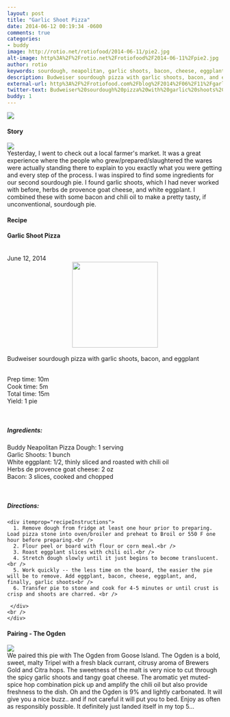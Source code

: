 ```yaml
---
layout: post
title: "Garlic Shoot Pizza"
date: 2014-06-12 00:19:34 -0600
comments: true
categories: 
- buddy
image: http://rotio.net/rotiofood/2014-06-11/pie2.jpg
alt-image: http%3A%2F%2Frotio.net%2Frotiofood%2F2014-06-11%2Fpie2.jpg
author: rotio
keywords: sourdough, neapolitan, garlic shoots, bacon, cheese, eggplant
description: Budweiser sourdough pizza with garlic shoots, bacon, and eggplant
external-url: http%3A%2F%2Frotiofood.com%2Fblog%2F2014%2F06%2F11%2Fgarlic-shoot-pizza%2F
twitter-text: Budweiser%20sourdough%20pizza%20with%20garlic%20shoots%2C%20bacon%2C%20and%20eggplant20on%20%23rotiofood
buddy: 1
---
```

<!-- more -->
<img src="http://rotio.net/rotiofood/2014-06-11/pie2.jpg" />
<a href="https://plus.google.com/107103100819027957630?rel=author" style="display:none">{{page.author }}</a>

<h4>Story</b> </h4>
 <div>
	<p><img src="http://rotio.net/rotiofood/2014-06-11/market.jpg"/><br/>Yesterday, I went to check out a local farmer's market. It was a great experience where the people who grew/prepared/slaughtered the wares were actually standing there to explain to you exactly what you were getting and every step of the process. I was inspired to find some ingredients for our second sourdough pie. I found garlic shoots, which I had never worked with before, herbs de provence goat cheese, and white eggplant. I combined these with some bacon and chili oil to make a pretty tasty, if unconventional, sourdough pie.</p>  
  </div>
<h4>Recipe</b> </h4> 
  <div itemscope itemtype="http://schema.org/Recipe" >
  <h4 itemprop="name">Garlic Shoot Pizza</h4>
  
  <br />
    June 12, 2014
<center>
  <img itemprop="image" width="200px"  src="http://rotio.net/rotiofood/2014-06-11/pie2.jpg" />
  
  </center>
<br /><span itemprop="description">Budweiser sourdough pizza with garlic shoots, bacon, and eggplant</span><br />

  <br />Prep time: <time datetime="PT0H10M" itemprop="prepTime">10m</time>
  <br />Cook time: <time datetime="PT0H5M" itemprop="cookTime">5m</time>
  <br />Total time: <time datetime="PT0H215M" itemprop="totalTime">15m</time>
  <br />Yield: <span itemprop="recipeYield">1 pie</span>
  
  <br />
  
 <h5>Ingredients:</h5>
    <span itemprop="ingredients" itemscope itemtype="http://schema.org/ingredients">
      <span itemprop="name">Buddy Neapolitan Pizza Dough</span>: 
      <span itemprop="amount">1 serving</span>
    </span><br />
	<span itemprop="ingredients" itemscope itemtype="http://schema.org/ingredients">
      <span itemprop="name">Garlic Shoots</span>: 
      <span itemprop="amount">1 bunch</span>
    </span><br />
    <span itemprop="ingredients" itemscope itemtype="http://schema.org/ingredients">
      <span itemprop="name">White eggplant</span>:
      <span itemprop="amount">1/2</span>, thinly sliced and roasted with chili oil
    </span><br />
	<span itemprop="ingredients" itemscope itemtype="http://schema.org/ingredients">
      <span itemprop="name">Herbs de provence goat cheese</span>:
      <span itemprop="amount">2 oz</span>
    </span><br />
	<span itemprop="ingredients" itemscope itemtype="http://schema.org/ingredients">
      <span itemprop="name">Bacon</span>:
      <span itemprop="amount">3 slices</span>, cooked and chopped
    </span><br />
	
	
  <br /><h5>Directions:</h5>
	
    <div itemprop="recipeInstructions">
	  1. Remove dough from fridge at least one hour prior to preparing. Load pizza stone into oven/broiler and preheat to Broil or 550 F one hour before preparing.<br />
	  2. Flour peel or board with flour or corn meal.<br />
	  3. Roast eggplant slices with chili oil.<br />
	  4. Stretch dough slowly until it just begins to become translucent. <br />
	  5. Work quickly -- the less time on the board, the easier the pie will be to remove. Add eggplant, bacon, cheese, eggplant, and, finally, garlic shoots<br />
	  6. Transfer pie to stone and cook for 4-5 minutes or until crust is crisp and shoots are charred. <br />
	 
	 </div>
	<br />
	</div>
<h4>Pairing - The Ogden</b> </h4> 
	<div>
	<img src="http://rotio.net/rotiofood/2014-06-11/ogden.jpg" />
	<br/>
	We paired this pie with The Ogden from Goose Island. The Ogden is a bold, sweet, malty Tripel with a fresh black currant, citrusy aroma of Brewers Gold and Citra hops. The sweetness of the malt is very nice to cut through the spicy garlic shoots and tangy goat cheese. The aromatic yet muted-spice hop combination pick up and amplify the chili oil but also provide freshness to the dish. Oh and the Ogden is 9% and lightly carbonated. It will give you a nice buzz.. and if not careful it will put you to bed. Enjoy as often as responsibly possible. It definitely just landed itself in my top 5...
	</div>
</div>


